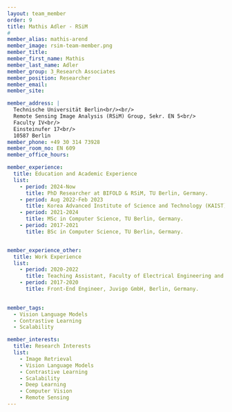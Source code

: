 ```yaml
---
layout: team_member
order: 9
title: Mathis Adler - RSiM
#
member_alias: mathis-arend
member_image: rsim-team-member.png
member_title:
member_first_name: Mathis
member_last_name: Adler
member_group: 3_Research Associates
member_position: Researcher
member_email: 
member_site:

member_address: |
  Technische Universität Berlin<br/><br/>
  Remote Sensing Image Analysis (RSiM) Group, Sekr. EN 5<br/>
  Faculty IV<br/>
  Einsteinufer 17<br/>
  10587 Berlin
member_phone: +49 30 314 73928
member_room_no: EN 609
member_office_hours:

member_experience:
  title: Education and Academic Experience
  list:
    - period: 2024-Now
      title: PhD Researcher at BIFOLD & RSiM, TU Berlin, Germany.
    - period: Aug 2022-Feb 2023
      title: Korea Advanced Institute of Science and Technology (KAIST), Exchange Semester, Daejeon, Korea.
    - period: 2021-2024
      title: MSc in Computer Science, TU Berlin, Germany.
    - period: 2017-2021
      title: BSc in Computer Science, TU Berlin, Germany.


member_experience_other:
  title: Work Experience
  list:
    - period: 2020-2022
      title: Teaching Assistant, Faculty of Electrical Engineering and Computer Science, TU Berlin, Germany.
    - period: 2017-2020
      title: Front-End Engineer, Juvigo GmbH, Berlin, Germany.
    

member_tags:
  - Vision Language Models
  - Contrastive Learning
  - Scalability

member_interests:
  title: Research Interests
  list:
    - Image Retrieval
    - Vision Language Models
    - Contrastive Learning
    - Scalability
    - Deep Learning
    - Computer Vision
    - Remote Sensing
---
```

